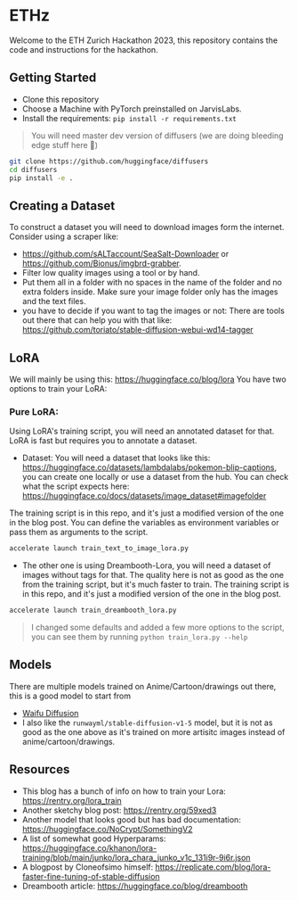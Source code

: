 # ETHz
Welcome to the ETH Zurich Hackathon 2023, this repository contains the code and instructions for the hackathon.

## Getting Started
- Clone this repository
- Choose a Machine with PyTorch preinstalled on JarvisLabs.
- Install the requirements: `pip install -r requirements.txt`
> You will need master dev version of diffusers (we are doing bleeding edge stuff here 🤣)

```bash
git clone https://github.com/huggingface/diffusers
cd diffusers
pip install -e .
```

## Creating a Dataset
To construct a dataset you will need to download images form the internet. 
Consider using a scraper like: 
- https://github.com/sALTaccount/SeaSalt-Downloader or https://github.com/Bionus/imgbrd-grabber.
- Filter low quality images using a tool or by hand.
- Put them all in a folder with no spaces in the name of the folder and no extra folders inside. Make sure your image folder only has the images and the text files.
- you have to decide if you want to tag the images or not: There are tools out there that can help you with that like: https://github.com/toriato/stable-diffusion-webui-wd14-tagger

## LoRA
We will mainly be using this: https://huggingface.co/blog/lora
You have two options to train your LoRA:
### Pure LoRA:
Using LoRA's training script, you will need an annotated dataset for that. LoRA is fast but requires you to annotate a dataset.
- Dataset: You will need a dataset that looks like this: https://huggingface.co/datasets/lambdalabs/pokemon-blip-captions, you can create one locally or use a dataset from the hub. You can check what the script expects here: https://huggingface.co/docs/datasets/image_dataset#imagefolder

The training script is in this repo, and it's just a modified version of the one in the blog post.
You can define the variables as environment variables or pass them as arguments to the script.

```bash
accelerate launch train_text_to_image_lora.py
```

- The other one is using Dreambooth-Lora, you will need a dataset of images without tags for that. The quality here is not as good as the one from the training script, but it's much faster to train.
The training script is in this repo, and it's just a modified version of the one in the blog post.

```bash
accelerate launch train_dreambooth_lora.py
```

> I changed some defaults and added a few more options to the script, you can see them by running `python train_lora.py --help`

## Models
There are multiple models trained on Anime/Cartoon/drawings out there,  this is a good model to start from
- [Waifu Diffusion](https://huggingface.co/hakurei/waifu-diffusion)
- I also like the `runwayml/stable-diffusion-v1-5` model, but it is not as good as the one above as it's trained on more artisitc images instead of anime/cartoon/drawings.

## Resources
- This blog has a bunch of info on how to train your Lora: https://rentry.org/lora_train
- Another sketchy blog post: https://rentry.org/59xed3
- Another model that looks good but has bad documentation: https://huggingface.co/NoCrypt/SomethingV2 
- A list of somewhat good Hyperparams: https://huggingface.co/khanon/lora-training/blob/main/junko/lora_chara_junko_v1c_131i9r-9i6r.json
- A blogpost by Cloneofsimo himself: https://replicate.com/blog/lora-faster-fine-tuning-of-stable-diffusion
- Dreambooth article: https://huggingface.co/blog/dreambooth